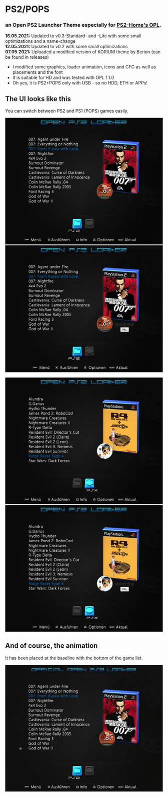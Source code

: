 # PS2/POPS
### an Open PS2 Launcher Theme especially for [PS2-Home's OPL](https://www.ps2-home.com/forum/viewtopic.php?f=13&t=3).

**16.05.2021:** Updated to v0.3-Standard- and -Lite with some small optimizations and a name-change<br/>
**12.05.2021:** Updated to v0.2 with some small optimizations<br/>
**07.05.2021:** Uploaded a modified version of KORIUM theme by Berion (can be found in releases)
* I modified some graphics, loader animation, icons and CFG as well as placements and the font
* It is suitable for HD and was tested with OPL 1.1.0
* Oh yes, it is PS2+POPS only with USB - so no HDD, ETH or APPs!

## The UI looks like this
 You can switch between PS2 and PS1 (POPS) games easily.

![Preview of PS2 view](/images/preview-ps2.png)
![Preview of PS2 Lite view](/images/preview-ps2-lite.png)

![Preview of PS1 view](/images/preview-ps1.png)
![Preview of PS1 Lite view](/images/preview-ps1-lite.png)

## And of course, the animation
It has been placed at the baseline with the bottom of the game list.

![Preview of animation](/images/loaderanim.gif)
